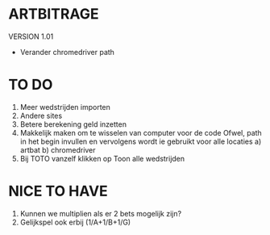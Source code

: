 # ARTBITRAGE

VERSION 1.01

- Verander chromedriver path

# TO DO

1.  Meer wedstrijden importen
2.  Andere sites
3.  Betere berekening geld inzetten
4.  Makkelijk maken om te wisselen van computer voor de code
Ofwel, path in het begin invullen en vervolgens wordt ie gebruikt voor alle locaties
a) artbat
b) chromedriver
5. Bij TOTO vanzelf klikken op Toon alle wedstrijden


# NICE TO HAVE

1. Kunnen we multiplien als er 2 bets mogelijk zijn?
2. Gelijkspel ook erbij (1/A+1/B+1/G)
